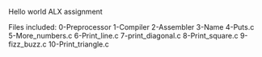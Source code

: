 Hello world ALX assignment

Files included:
0-Preprocessor
1-Compiler
2-Assembler
3-Name
4-Puts.c
5-More_numbers.c
6-Print_line.c
7-print_diagonal.c
8-Print_square.c
9-fizz_buzz.c
10-Print_triangle.c